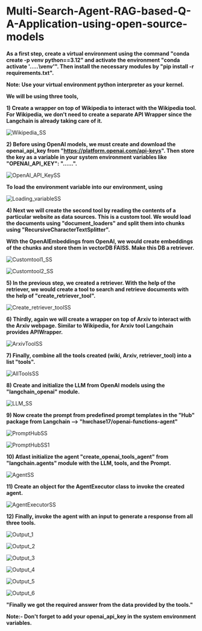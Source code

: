 # Multi-Search-Agent-RAG-based-Q-A-Application-using-open-source-models

**As a first step, create a virtual environment using the command "conda create -p venv python==3.12" and activate the environment "conda activate '.....\venv'". Then install the necessary modules by "pip install -r requirements.txt".**

**Note: Use your virtual environment python interpreter as your kernel.**

**We will be using three tools,**

**1) Create a wrapper on top of Wikipedia to interact with the Wikipedia tool. For Wikipedia, we don't need to create a separate API Wrapper since the Langchain is already taking care of it.**

![Wikipedia_SS](https://github.com/user-attachments/assets/f2c7e576-c50d-4a52-85ac-deb6160b7a7c)


**2) Before using OpenAI models, we must create and download the openai_api_key from "https://platform.openai.com/api-keys". Then store the key as a variable in your system environment variables like "OPENAI_API_KEY": "......".**
   

![OpenAI_API_KeySS](https://github.com/user-attachments/assets/03b79013-f3b4-4227-9bfd-a2fd51731bf8)


**To load the environment variable into our environment, using**


![Loading_variableSS](https://github.com/user-attachments/assets/3cb06a8a-64b4-4546-bf9d-f82ec48c87f0)


**4) Next we will create the second tool by reading the contents of a particular website as data sources. This is a custom tool. We would load the documents using "document_loaders" and split them into chunks using "RecursiveCharacterTextSplitter".**

**With the OpenAIEmbeddings from OpenAI, we would create embeddings of the chunks and store them in vectorDB FAISS. Make this DB a retriever.**


![Customtool1_SS](https://github.com/user-attachments/assets/3a95b0b9-cb5f-4bdb-b964-705032df9551)

![Customtool2_SS](https://github.com/user-attachments/assets/d850a342-02f3-4c24-8044-e68a741d04a7)



**5) In the previous step, we created a retriever. With the help of the retriever, we would create a tool to search and retrieve documents with the help of "create_retriever_tool".**


![Create_retriever_toolSS](https://github.com/user-attachments/assets/65d70816-9e91-4b50-b767-c67f69534323)



**6) Thirdly, again we will create a wrapper on top of Arxiv to interact with the Arxiv webpage. Similar to Wikipedia, for Arxiv tool Langchain provides APIWrapper.**
   

![ArxivToolSS](https://github.com/user-attachments/assets/d28e8435-d300-4f0e-88ef-94e33907b9a4)


**7) Finally, combine all the tools created (wiki, Arxiv, retriever_tool) into a list "tools".**


![AllToolsSS](https://github.com/user-attachments/assets/832ff293-db99-4bf5-a2d5-21a50abcad0b)


**8) Create and initialize the LLM from OpenAI models using the "langchain_openai" module.**


![LLM_SS](https://github.com/user-attachments/assets/6452ec4c-c72a-4887-a9b9-1d3d01157d86)


**9) Now create the prompt from predefined prompt templates in the "Hub" package from Langchain --> "hwchase17/openai-functions-agent"**


![PromptHubSS](https://github.com/user-attachments/assets/441b4860-83d4-450b-befd-a63865d69f9a)

![PromptHubSS1](https://github.com/user-attachments/assets/d24382d5-f2dc-43c9-9cfa-f7af755aeece)


**10) Atlast initialize the agent "create_openai_tools_agent" from "langchain.agents" module with the LLM, tools, and the Prompt.**


![AgentSS](https://github.com/user-attachments/assets/8955da37-2747-4bae-be63-7a62521dfff2)


**11) Create an object for the AgentExecutor class to invoke the created agent.**


![AgentExecutorSS](https://github.com/user-attachments/assets/815bae6f-6c2f-4305-bdf8-85788a3c9a0c)


**12) Finally, invoke the agent with an input to generate a response from all three tools.**


![Output_1](https://github.com/user-attachments/assets/08812678-ce01-45d4-b47c-fbf4f22b04ba)

![Output_2](https://github.com/user-attachments/assets/49d09f8d-6c7b-4526-ab62-58ceb84219dc)

![Output_3](https://github.com/user-attachments/assets/191c1735-7945-478a-b036-1a8abae89eec)

![Output_4](https://github.com/user-attachments/assets/a01409db-476f-45cd-8c6b-f3b90f5da453)

![Output_5](https://github.com/user-attachments/assets/804307e8-6414-48cb-86c7-c6b732bfc18b)

![Output_6](https://github.com/user-attachments/assets/480d2f9d-69bb-4a41-826a-bf954a345148)

**"Finally we got the required answer from the data provided by the tools."**

**Note:- Don't forget to add your openai_api_key in the system environment variables.**













 










